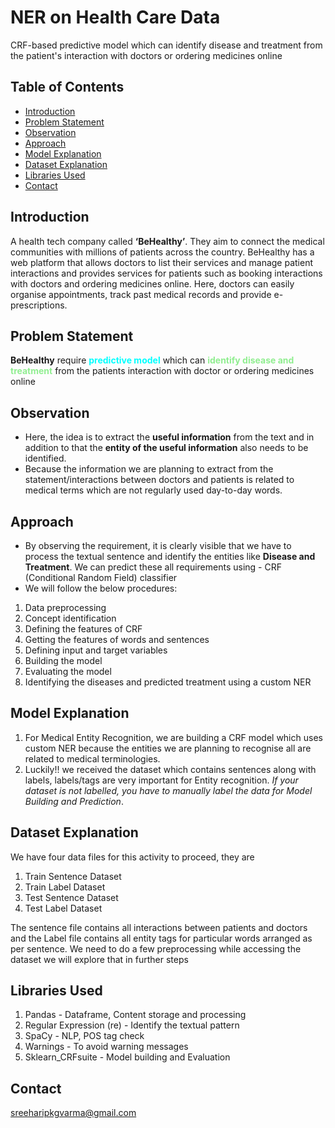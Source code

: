 # NER on Health Care Data
CRF-based predictive model which can identify disease and treatment from the patient's interaction with doctors or ordering medicines online

## Table of Contents
* [Introduction](#introduction)
* [Problem Statement](#problem-statement)
* [Observation](#observation)
* [Approach](#approach)
* [Model Explanation](#model-explanation)
* [Dataset Explanation](#dataset-explanation)
* [Libraries Used](#libraries-used)
* [Contact](#contact)

## Introduction
A health tech company called **‘BeHealthy’**. They aim to connect the medical communities with millions of patients across the country.
BeHealthy has a web platform that allows doctors to list their services and manage patient interactions and provides services for patients such as booking interactions with doctors and ordering medicines online. Here, doctors can easily organise appointments, track past medical records and provide e-prescriptions.

## Problem Statement
**BeHealthy** require <font color = 'aqua'>**predictive model**</font> which can <font color = 'lightgreen'>**identify disease and treatment**</font> from the patients interaction with doctor or ordering medicines online

## Observation
- Here, the idea is to extract the **useful information** from the text and in addition to that the **entity of the useful information** also needs to be identified.
- Because the information we are planning to extract from the statement/interactions between doctors and patients is related to medical terms which are not regularly used day-to-day words.

## Approach
- By observing the requirement, it is clearly visible that we have to process the textual sentence and identify the entities like **Disease and Treatment**. We can predict these all requirements using
        -  CRF (Conditional Random Field) classifier
- We will follow the below procedures:
1. Data preprocessing
2. Concept identification
3. Defining the features of CRF
4. Getting the features of words and sentences
5. Defining input and target variables
6. Building the model
7. Evaluating the model
8. Identifying the diseases and predicted treatment using a custom NER

## Model Explanation
1. For Medical Entity Recognition, we are building a CRF model which uses custom NER because the entities we are planning to recognise all are related to medical terminologies.
2. Luckily!! we received the dataset which contains sentences along with labels, labels/tags are very important for Entity recognition. *If your dataset is not labelled, you have to manually label the data for Model Building and Prediction*.

## Dataset Explanation
We have four data files for this activity to proceed, they are
1. Train Sentence Dataset
2. Train Label Dataset
3. Test Sentence Dataset
4. Test Label Dataset

The sentence file contains all interactions between patients and doctors and the Label file contains all entity tags for particular words arranged as per sentence. We need to do a few preprocessing while accessing the dataset we will explore that in further steps

## Libraries Used
1. Pandas - Dataframe, Content storage and processing
2. Regular Expression (re) - Identify the textual pattern
3. SpaCy - NLP, POS tag check
4. Warnings - To avoid warning messages
5. Sklearn_CRFsuite - Model building and Evaluation

## Contact
sreeharipkgvarma@gmail.com

